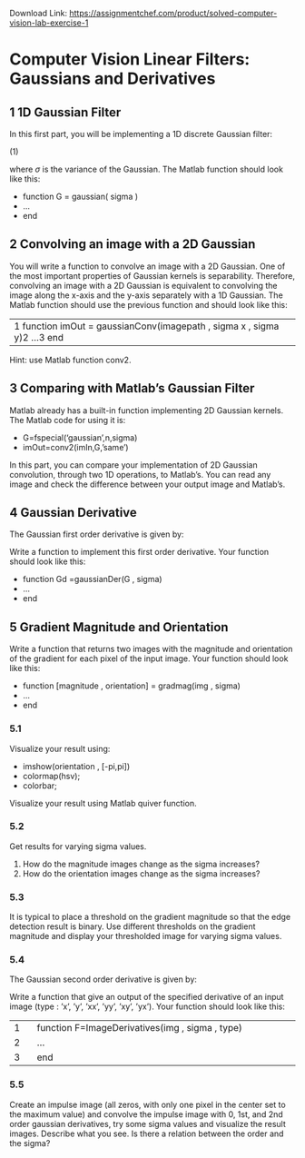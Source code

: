 Download Link: https://assignmentchef.com/product/solved-computer-vision-lab-exercise-1
<br>
<h1>Computer Vision Linear Filters: Gaussians and Derivatives</h1>

<h2>1        1D Gaussian Filter</h2>

In this first part, you will be implementing a 1D discrete Gaussian filter:

(1)

where <em>σ </em>is the variance of the Gaussian. The Matlab function should look like this:

<ul>

 <li>function G = gaussian( sigma )</li>

 <li>…</li>

 <li>end</li>

</ul>

<h2>2                 Convolving an image with a 2D Gaussian</h2>

You will write a function to convolve an image with a 2D Gaussian. One of the most important properties of Gaussian kernels is separability. Therefore, convolving an image with a 2D Gaussian is equivalent to convolving the image along the x-axis and the y-axis separately with a 1D Gaussian. The Matlab function should use the previous function and should look like this:

<table width="527">

 <tbody>

  <tr>

   <td width="527">1      function imOut = gaussianConv(imagepath , sigma x , sigma y)2      …3      end</td>

  </tr>

 </tbody>

</table>

Hint: use Matlab function conv2.

<h2>3                 Comparing with Matlab’s Gaussian Filter</h2>

Matlab already has a built-in function implementing 2D Gaussian kernels. The Matlab code for using it is:

<ul>

 <li>G=fspecial(‘gaussian’,n,sigma)</li>

 <li>imOut=conv2(imIn,G,’same’)</li>

</ul>

In this part, you can compare your implementation of 2D Gaussian convolution, through two 1D operations, to Matlab’s. You can read any image and check the difference between your output image and Matlab’s.

<h2>4       Gaussian Derivative</h2>

The Gaussian first order derivative is given by:

Write a function to implement this first order derivative. Your function should look like this:

<ul>

 <li>function Gd =gaussianDer(G , sigma)</li>

 <li>…</li>

 <li>end</li>

</ul>

<h2>5         Gradient Magnitude and Orientation</h2>

Write a function that returns two images with the magnitude and orientation of the gradient for each pixel of the input image. Your function should look like this:

<ul>

 <li>function [magnitude , orientation] = gradmag(img , sigma)</li>

 <li>…</li>

 <li>end</li>

</ul>

<h3>5.1</h3>

Visualize your result using:

<ul>

 <li>imshow(orientation , [-pi,pi])</li>

 <li>colormap(hsv);</li>

 <li>colorbar;</li>

</ul>

Visualize your result using Matlab quiver function.

<h3>5.2</h3>

Get results for varying sigma values.

<ol>

 <li>How do the magnitude images change as the sigma increases?</li>

 <li>How do the orientation images change as the sigma increases?</li>

</ol>

<h3>5.3</h3>

It is typical to place a threshold on the gradient magnitude so that the edge detection result is binary. Use different thresholds on the gradient magnitude and display your thresholded image for varying sigma values.

<h3>5.4</h3>

The Gaussian second order derivative is given by:

Write a function that give an output of the specified derivative of an input image (type : ’x’, ’y’, ’xx’, ’yy’, ’xy’, ’yx’). Your function should look like this:

<table width="527">

 <tbody>

  <tr>

   <td width="27">1</td>

   <td width="500">function F=ImageDerivatives(img , sigma , type)</td>

  </tr>

  <tr>

   <td width="27">2</td>

   <td width="500">…</td>

  </tr>

  <tr>

   <td width="27">3</td>

   <td width="500">end</td>

  </tr>

 </tbody>

</table>

<h3>5.5</h3>

Create an impulse image (all zeros, with only one pixel in the center set to the maximum value) and convolve the impulse image with 0, 1st, and 2nd order gaussian derivatives, try some sigma values and visualize the result images. Describe what you see. Is there a relation between the order and the sigma?